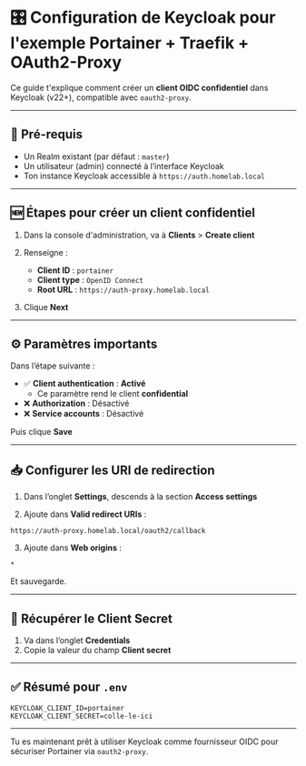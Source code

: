# 🎛️ Configuration de Keycloak pour l'exemple Portainer + Traefik + OAuth2-Proxy

Ce guide t'explique comment créer un **client OIDC confidentiel** dans Keycloak (v22+), compatible avec `oauth2-proxy`.

---

## 🧱 Pré-requis

- Un Realm existant (par défaut : `master`)
- Un utilisateur (admin) connecté à l’interface Keycloak
- Ton instance Keycloak accessible à `https://auth.homelab.local`

---

## 🆕 Étapes pour créer un client confidentiel

1. Dans la console d'administration, va à **Clients** > **Create client**

2. Renseigne :
   - **Client ID** : `portainer`
   - **Client type** : `OpenID Connect`
   - **Root URL** : `https://auth-proxy.homelab.local`

3. Clique **Next**

---

## ⚙️ Paramètres importants

Dans l’étape suivante :

- ✅ **Client authentication** : **Activé**
    - Ce paramètre rend le client **confidential**
- ❌ **Authorization** : Désactivé
- ❌ **Service accounts** : Désactivé

Puis clique **Save**

---

## 📥 Configurer les URI de redirection

1. Dans l’onglet **Settings**, descends à la section **Access settings**

2. Ajoute dans **Valid redirect URIs** :

```
https://auth-proxy.homelab.local/oauth2/callback
```

3. Ajoute dans **Web origins** :

```
*
```

Et sauvegarde.

---

## 🔑 Récupérer le Client Secret

1. Va dans l’onglet **Credentials**
2. Copie la valeur du champ **Client secret**

---

## ✅ Résumé pour `.env`

```env
KEYCLOAK_CLIENT_ID=portainer
KEYCLOAK_CLIENT_SECRET=colle-le-ici
```

---

Tu es maintenant prêt à utiliser Keycloak comme fournisseur OIDC pour sécuriser Portainer via `oauth2-proxy`.
